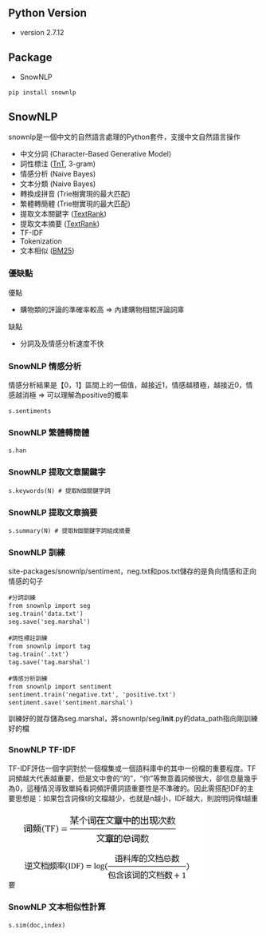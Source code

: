 ## Python Version
* version 2.7.12
## Package
* SnowNLP
~~~~
pip install snownlp
~~~~
## SnowNLP
snownlp是一個中文的自然語言處理的Python套件，支援中文自然語言操作
* 中文分詞 (Character-Based Generative Model)
*	詞性標注 ([TnT](http://aclweb.org/anthology//A/A00/A00-1031.pdf), 3-gram)
*	情感分析 (Naive Bayes)
*	文本分類 (Naive Bayes)
*	轉換成拼音 (Trie樹實現的最大匹配)
*	繁體轉簡體 (Trie樹實現的最大匹配)
*	提取文本關鍵字 ([TextRank](http://acl.ldc.upenn.edu/acl2004/emnlp/pdf/Mihalcea.pdf))
*	提取文本摘要 ([TextRank](http://acl.ldc.upenn.edu/acl2004/emnlp/pdf/Mihalcea.pdf))
*	TF-IDF
*	Tokenization
*	文本相似 ([BM25](http://en.wikipedia.org/wiki/Okapi_BM25))
### 優缺點
優點
* 購物類的評論的準確率較高 => 內建購物相關評論詞庫

缺點
* 分詞及及情感分析速度不快


### SnowNLP 情感分析
情感分析結果是【0，1】區間上的一個值，越接近1，情感越積極，越接近0，情感越消極 => 可以理解為positive的概率
~~~~
s.sentiments
~~~~

### SnowNLP 繁體轉簡體
~~~~
s.han
~~~~

### SnowNLP 提取文章關鍵字
~~~~
s.keywords(N) # 提取N個關鍵字詞
~~~~

### SnowNLP 提取文章摘要
~~~~
s.summary(N) # 提取N個關鍵字詞組成摘要
~~~~

### SnowNLP 訓練
site-packages/snownlp/sentiment，neg.txt和pos.txt儲存的是負向情感和正向情感的句子
~~~~
#分詞訓練
from snownlp import seg
seg.train('data.txt')
seg.save('seg.marshal')

#詞性標註訓練
from snownlp import tag
tag.train('.txt')
tag.save('tag.marshal')

#情感分析訓練
from snownlp import sentiment
sentiment.train('negative.txt', 'positive.txt')
sentiment.save('sentiment.marshal')
~~~~
訓練好的就存儲為seg.marshal，將snownlp/seg/__init__.py的data_path指向剛訓練好的檔

### SnowNLP TF-IDF
TF-IDF評估一個字詞對於一個檔集或一個語料庫中的其中一份檔的重要程度。TF詞頻越大代表越重要，但是文中會的“的”，“你”等無意義詞頻很大，卻信息量幾乎為0，這種情況導致單純看詞頻評價詞語重要性是不準確的。因此需搭配IDF的主要思想是：如果包含詞條t的文檔越少，也就是n越小，IDF越大，則說明詞條t越重要
![Screenshot](TF-IDF.png)

### SnowNLP 文本相似性計算
~~~~
s.sim(doc,index)
~~~~


